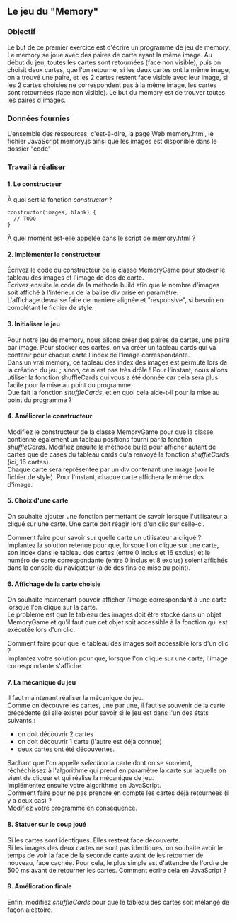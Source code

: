 ## Le jeu du "Memory"

### Objectif
Le but de ce premier exercice est d'écrire un programme de jeu de memory. Le memory se joue avec des paires de carte ayant la même image. Au début du jeu, toutes les cartes sont retournées (face non visible), puis on choisit deux cartes, que l'on retourne, si les deux cartes ont la même image, on a trouvé une paire, et les 2 cartes restent face visible avec leur image, si les 2 cartes choisies ne correspondent pas à la même image, les cartes sont retournées (face non visible). Le but du memory est de trouver toutes les paires d'images.

### Données fournies
L'ensemble des ressources, c'est-à-dire, la page Web memory.html, le fichier JavaScript memory.js ainsi que les images est disponible dans le dossier "code"

### Travail à réaliser

#### 1. Le constructeur
À quoi sert la fonction *constructor* ?

    constructor(images, blank) {
      // TODO
    }

À quel moment est-elle appelée dans le script de memory.html ?

#### 2. Implémenter le constructeur
Écrivez le code du constructeur de la classe MemoryGame pour stocker le tableau des images et l'image de dos de carte.  
Écrivez ensuite le code de la méthode build afin que le nombre d'images soit affiché à l'intérieur de la balise div prise en paramètre.  
L'affichage devra se faire de manière alignée et "responsive", si besoin en complétant le fichier de style.

#### 3. Initialiser le jeu
Pour notre jeu de memory, nous allons créer des paires de cartes, une paire par image. Pour stocker ces cartes, on va créer un tableau cards qui va contenir pour chaque carte l'index de l'image correspondante.  
Dans un vrai memory, ce tableau des index des images est permuté lors de la création du jeu ; sinon, ce n'est pas très drôle ! Pour l'instant, nous allons utiliser la fonction shuffleCards qui vous a été donnée car cela sera plus facile pour la mise au point du programme.  
Que fait la fonction *shuffleCards*, et en quoi cela aide-t-il pour la mise au point du programme ?

#### 4. Améliorer le constructeur
Modifiez le constructeur de la classe MemoryGame pour que la classe contienne également un tableau positions fourni par la fonction *shuffleCards*. Modifiez ensuite la méthode build pour afficher autant de cartes que de cases du tableau cards qu'a renvoyé la fonction *shuffleCards* (ici, 16 cartes).  
Chaque carte sera représentée par un div contenant une image (voir le fichier de style). Pour l'instant, chaque carte affichera le même dos d'image.

#### 5. Choix d'une carte
On souhaite ajouter une fonction permettant de savoir lorsque l'utilisateur a cliqué sur une carte.
Une carte doit réagir lors d'un clic sur celle-ci. 

Comment faire pour savoir sur quelle carte un utilisateur a cliqué ?  
Implantez la solution retenue pour que, lorsque l'on clique sur une carte, son index dans le tableau des cartes (entre 0 inclus et 16 exclus) et le numéro de carte correspondante (entre 0 inclus et 8 exclus) soient affichés dans la console du navigateur (à de des fins de mise au point).

#### 6. Affichage de la carte choisie
On souhaite maintenant pouvoir afficher l'image correspondant à une carte lorsque l'on clique sur la carte.  
Le problème est que le tableau des images doit être stocké dans un objet MemoryGame et qu'il faut que cet objet soit accessible à la fonction qui est exécutée lors d'un clic.  
    
Comment faire pour que le tableau des images soit accessible lors d'un clic ?  
Implantez votre solution pour que, lorsque l'on clique sur une carte, l'image correspondante s'affiche.

#### 7. La mécanique du jeu
Il faut maintenant réaliser la mécanique du jeu.  
Comme on découvre les cartes, une par une, il faut se souvenir de la carte précédente (si elle existe) pour savoir si le jeu est dans l'un des états suivants :
- on doit découvrir 2 cartes  
- on doit découvrir 1 carte (l'autre est déjà connue)  
- deux cartes ont été découvertes.

Sachant que l'on appelle *selection* la carte dont on se souvient, réchéchissez à l'algorithme qui prend en paramètre la carte sur laquelle on vient de cliquer et qui réalise la mécanique de jeu.  
Implémentez ensuite votre algorithme en JavaScript.  
Comment faire pour ne pas prendre en compte les cartes déjà retournées (il y a deux cas) ?  
Modifiez votre programme en conséquence.

#### 8. Statuer sur le coup joué
Si les cartes sont identiques. Elles restent face découverte.  
Si les images des deux cartes ne sont pas identiques, on souhaite avoir le temps de voir la face de la seconde carte avant de les retourner de nouveau, face cachée. Pour cela, le plus simple est d'attendre de l'ordre de 500 ms avant de retourner les cartes.
Comment écrire cela en JavaScript ?

#### 9. Amélioration finale
Enfin, modifiez *shuffleCards* pour que le tableau des cartes soit mélangé de façon aléatoire.
